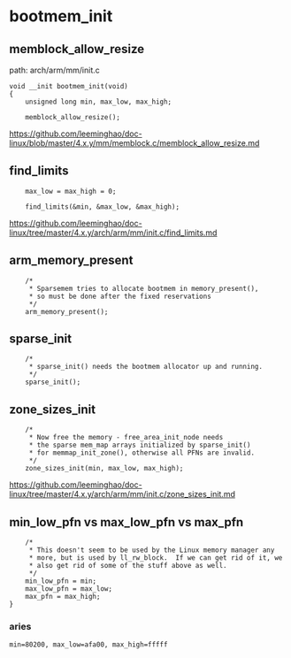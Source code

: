bootmem_init
========================================

memblock_allow_resize
----------------------------------------

path: arch/arm/mm/init.c
```
void __init bootmem_init(void)
{
    unsigned long min, max_low, max_high;

    memblock_allow_resize();
```

https://github.com/leeminghao/doc-linux/blob/master/4.x.y/mm/memblock.c/memblock_allow_resize.md

find_limits
----------------------------------------

```
    max_low = max_high = 0;

    find_limits(&min, &max_low, &max_high);
```

https://github.com/leeminghao/doc-linux/tree/master/4.x.y/arch/arm/mm/init.c/find_limits.md

arm_memory_present
----------------------------------------

```
    /*
     * Sparsemem tries to allocate bootmem in memory_present(),
     * so must be done after the fixed reservations
     */
    arm_memory_present();
```

sparse_init
----------------------------------------

```
    /*
     * sparse_init() needs the bootmem allocator up and running.
     */
    sparse_init();
```

zone_sizes_init
----------------------------------------

```
    /*
     * Now free the memory - free_area_init_node needs
     * the sparse mem_map arrays initialized by sparse_init()
     * for memmap_init_zone(), otherwise all PFNs are invalid.
     */
    zone_sizes_init(min, max_low, max_high);
```

https://github.com/leeminghao/doc-linux/tree/master/4.x.y/arch/arm/mm/init.c/zone_sizes_init.md

min_low_pfn vs max_low_pfn vs max_pfn
----------------------------------------

```
    /*
     * This doesn't seem to be used by the Linux memory manager any
     * more, but is used by ll_rw_block.  If we can get rid of it, we
     * also get rid of some of the stuff above as well.
     */
    min_low_pfn = min;
    max_low_pfn = max_low;
    max_pfn = max_high;
}
```

### aries

```
min=80200, max_low=afa00, max_high=fffff
```